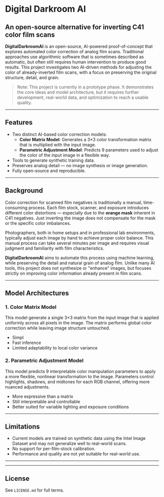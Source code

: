 # Digital Darkroom AI 
## An open-source alternative for inverting C41 color film scans

**DigitalDarkroomAI** is an open-source, AI-powered proof-of-concept that explores automated color correction of analog film scans. Traditional approaches use algorithmic software that is sometimes described as automatic, but often still requires human intervention to produce good results. This project investigates two AI-driven methods for adjusting the color of already-inverted film scans, with a focus on preserving the original structure, detail, and grain.

> Note: This project is currently in a prototype phase. It demonstrates the core ideas and model architecture, but it requires further development, real-world data, and optimization to reach a usable quality.

---

## Features

- Two distinct AI-based color correction models:  
  - **Color Matrix Model**: Generates a 3×3 color transformation matrix that is multiplied with the input image.  
  - **Parametric Adjustment Model**: Predicts 9 parameters used to adjust the color of the input image in a flexible way.  
- Tools to generate synthetic training data.  
- Preserves analog detail — no image synthesis or image generation.  
- Fully open-source and reproducible.

---

## Background

Color correction for scanned film negatives is traditionally a manual, time-consuming process. Each film stock, scanner, and exposure introduces different color distortions — especially due to the **orange mask** inherent in C41 negatives. Just inverting the image does not compensate for the mask or the specific color imbalances.

Photographers, both in home setups and in professional lab environments, typically adjust each image by hand to achieve proper color balance. This manual process can take several minutes per image and requires visual judgment and familiarity with film characteristics.

**DigitalDarkroomAI** aims to automate this process using machine learning, while preserving the detail and natural grain of analog film. Unlike many AI tools, this project does not synthesize or "enhance" images, but focuses strictly on improving color information already present in film scans.

---

## Model Architectures

### 1. Color Matrix Model

This model generate a single 3×3 matrix from the input image that is applied uniformly across all pixels in the image. The matrix performs global color correction while leaving image structure untouched.

- Simpl
- Fast inference
- Limited adaptability to local color variance

### 2. Parametric Adjustment Model

This model predicts 9 interpretable color manipulation parameters to apply a more flexible, nonlinear transformation to the image. Parameters control highlights, shadows, and midtones for each RGB channel, offering more nuanced adjustments.

- More expressive than a matrix
- Still interpretable and controllable
- Better suited for variable lighting and exposure conditions

---

## Limitations

- Current models are trained on synthetic data using the Intel Image Dataset and may not generalize well to real-world scans.
- No support for per-film-stock calibration.
- Performance and quality are not yet suitable for real-world use.

---

---

## License

See `LICENSE.md` for full terms.
